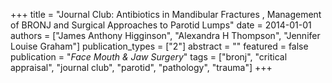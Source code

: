 +++
title = "Journal Club: Antibiotics in Mandibular Fractures , Management of BRONJ and Surgical Approaches to Parotid Lumps"
date = 2014-01-01
authors = ["James Anthony Higginson", "Alexandra H Thompson", "Jennifer Louise Graham"]
publication_types = ["2"]
abstract = ""
featured = false
publication = "*Face Mouth & Jaw Surgery*"
tags = ["bronj", "critical appraisal", "journal club", "parotid", "pathology", "trauma"]
+++

